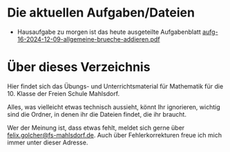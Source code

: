 # Die aktuellen Aufgaben/Dateien

* Hausaufgabe zu morgen ist das heute ausgeteilte Aufgabenblatt [aufg-16-2024-12-09-allgemeine-brueche-addieren.pdf](arbeitsblaetter/aufg-16-2024-12-09-allgemeine-brueche-addieren.pdf)


# Über dieses Verzeichnis

Hier findet sich das Übungs- und Unterrichtsmaterial für Mathematik für die 10. Klasse der Freien Schule Mahlsdorf.

Alles, was vielleicht etwas technisch aussieht, könnt Ihr ignorieren, wichtig sind die Ordner, in denen ihr die Dateien findet, die ihr braucht.

Wer der Meinung ist, dass etwas fehlt, meldet sich gerne über [felix.golcher@fs-mahlsdorf.de](mailto:felix.golcher@fs-mahlsdorf.de). Auch über Fehlerkorrekturen freue ich mich immer unter dieser Adresse.
